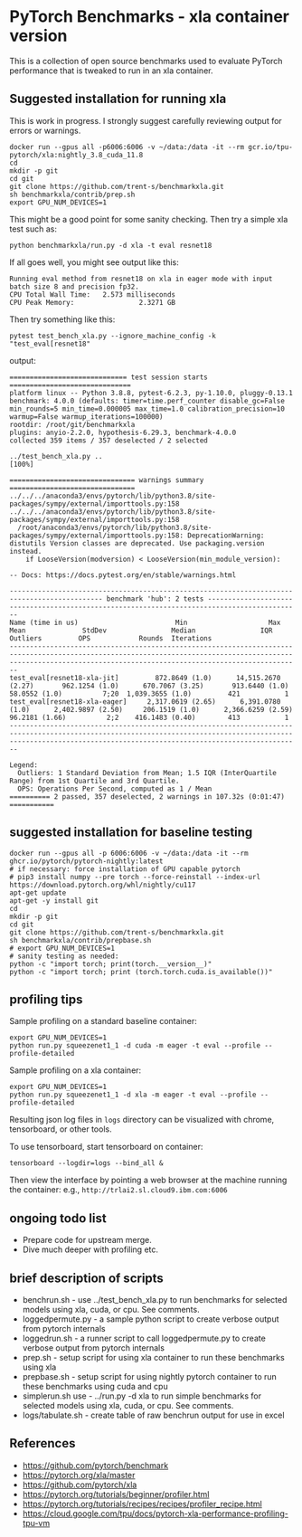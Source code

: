 # PyTorch Benchmarks - xla container version
This is a collection of open source benchmarks used to evaluate PyTorch performance that is tweaked to run in an xla container.


## Suggested installation for running xla

This is work in progress. I strongly suggest carefully reviewing output for errors or warnings.

```
docker run --gpus all -p6006:6006 -v ~/data:/data -it --rm gcr.io/tpu-pytorch/xla:nightly_3.8_cuda_11.8
cd
mkdir -p git
cd git
git clone https://github.com/trent-s/benchmarkxla.git
sh benchmarkxla/contrib/prep.sh
export GPU_NUM_DEVICES=1
```

This might be a good point for some sanity checking.
Then try a simple xla test such as:

```
python benchmarkxla/run.py -d xla -t eval resnet18
```

If all goes well, you might see output like this:

```
Running eval method from resnet18 on xla in eager mode with input batch size 8 and precision fp32.
CPU Total Wall Time:   2.573 milliseconds
CPU Peak Memory:                2.3271 GB
```

Then try something like this:
```
pytest test_bench_xla.py --ignore_machine_config -k "test_eval[resnet18"
```

output:
```
============================= test session starts ==============================
platform linux -- Python 3.8.8, pytest-6.2.3, py-1.10.0, pluggy-0.13.1
benchmark: 4.0.0 (defaults: timer=time.perf_counter disable_gc=False min_rounds=5 min_time=0.000005 max_time=1.0 calibration_precision=10 warmup=False warmup_iterations=100000)
rootdir: /root/git/benchmarkxla
plugins: anyio-2.2.0, hypothesis-6.29.3, benchmark-4.0.0
collected 359 items / 357 deselected / 2 selected

../test_bench_xla.py ..                                                  [100%]

=============================== warnings summary ===============================
../../../anaconda3/envs/pytorch/lib/python3.8/site-packages/sympy/external/importtools.py:158
../../../anaconda3/envs/pytorch/lib/python3.8/site-packages/sympy/external/importtools.py:158
  /root/anaconda3/envs/pytorch/lib/python3.8/site-packages/sympy/external/importtools.py:158: DeprecationWarning: distutils Version classes are deprecated. Use packaging.version instead.
    if LooseVersion(modversion) < LooseVersion(min_module_version):

-- Docs: https://docs.pytest.org/en/stable/warnings.html

--------------------------------------------------------------------------------------------- benchmark 'hub': 2 tests ---------------------------------------------------------------------------------------------
Name (time in us)                        Min                    Max                  Mean              StdDev                Median                IQR            Outliers         OPS            Rounds  Iterations
--------------------------------------------------------------------------------------------------------------------------------------------------------------------------------------------------------------------
test_eval[resnet18-xla-jit]         872.8649 (1.0)      14,515.2670 (2.27)       962.1254 (1.0)      670.7067 (3.25)       913.6440 (1.0)      58.0552 (1.0)          7;20  1,039.3655 (1.0)         421           1
test_eval[resnet18-xla-eager]     2,317.0619 (2.65)      6,391.0780 (1.0)      2,402.9897 (2.50)     206.1519 (1.0)      2,366.6259 (2.59)     96.2181 (1.66)          2;2    416.1483 (0.40)        413           1
--------------------------------------------------------------------------------------------------------------------------------------------------------------------------------------------------------------------

Legend:
  Outliers: 1 Standard Deviation from Mean; 1.5 IQR (InterQuartile Range) from 1st Quartile and 3rd Quartile.
  OPS: Operations Per Second, computed as 1 / Mean
========== 2 passed, 357 deselected, 2 warnings in 107.32s (0:01:47) ===========
```

## suggested installation for baseline testing
```
docker run --gpus all -p 6006:6006 -v ~/data:/data -it --rm ghcr.io/pytorch/pytorch-nightly:latest
# if necessary: force installation of GPU capable pytorch
# pip3 install numpy --pre torch --force-reinstall --index-url https://download.pytorch.org/whl/nightly/cu117
apt-get update
apt-get -y install git
cd
mkdir -p git
cd git
git clone https://github.com/trent-s/benchmarkxla.git
sh benchmarkxla/contrib/prepbase.sh
# export GPU_NUM_DEVICES=1
# sanity testing as needed:
python -c "import torch; print(torch.__version__)"
python -c "import torch; print (torch.torch.cuda.is_available())"
```

## profiling tips
Sample profiling on a standard baseline container:
```
export GPU_NUM_DEVICES=1
python run.py squeezenet1_1 -d cuda -m eager -t eval --profile --profile-detailed
```

Sample profiling on a xla container:
```
export GPU_NUM_DEVICES=1
python run.py squeezenet1_1 -d xla -m eager -t eval --profile --profile-detailed
```

Resulting json log files in `logs` directory can be visualized with chrome, tensorboard, or other tools.

To use tensorboard, start tensorboard on container:
```
tensorboard --logdir=logs --bind_all &
```

Then view the interface by pointing a web browser at the machine running the container:
e.g., `http://trlai2.sl.cloud9.ibm.com:6006`


## ongoing todo list
- Prepare code for upstream merge.
- Dive much deeper with profiling etc.


## brief description of scripts
- benchrun.sh - use ../test_bench_xla.py to run benchmarks for selected models using xla, cuda, or cpu. See comments.
- loggedpermute.py - a sample python script to create verbose output from pytorch internals
- loggedrun.sh - a runner script to call loggedpermute.py to create verbose output from pytorch internals
- prep.sh - setup script for using xla container to run these benchmarks using xla
- prepbase.sh - setup script for using nightly pytorch container to run these benchmarks using cuda and cpu
- simplerun.sh use - ../run.py -d xla to run simple benchmarks for selected models using xla, cuda, or cpu. See comments.
- logs/tabulate.sh - create table of raw benchrun output for use in excel

## References
- https://github.com/pytorch/benchmark
- https://pytorch.org/xla/master
- https://github.com/pytorch/xla
- https://pytorch.org/tutorials/beginner/profiler.html
- https://pytorch.org/tutorials/recipes/recipes/profiler_recipe.html
- https://cloud.google.com/tpu/docs/pytorch-xla-performance-profiling-tpu-vm




